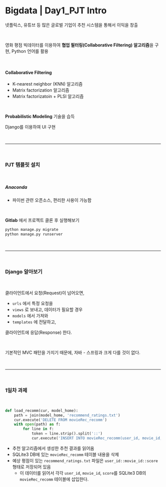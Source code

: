 # Bigdata | Day1_PJT Intro



넷플릭스, 유튜브 등 많은 글로벌 기업이 추천 시스템을 통해서 이익을 창출

<br>

영화 평점 빅데이터를 이용하여 **협업 필터링(Collaborative Filtering) 알고리즘**을 구현, Python 언어를 활용

<br>

#### Collaborative Filtering

- K-nearest neighbor (KNN) 알고리즘
- Matrix factorization 알고리즘
- Matrix factorizatoin + PLSI 알고리즘

<br>

**Probabilistic Modeling** 기술을 습득

Django를 이용하여 UI 구현

<br>

***

<br>

### PJT 템플릿 설치

<br>

##### Anaconda 

- 파이썬 관련 오픈소스, 편리한 사용이 가능함

<br>

**Gitlab** 에서 프로젝트 클론 후 실행해보기

```python
python manage.py migrate
python manage.py runserver
```

<br>

***

<br>

### Django 알아보기

<br>

클라이언트에서 요청(Request)이 넘어오면,

- `urls` 에서 특정 요청을
- `views` 로 보내고, 데이터가 필요할 경우
- `models` 에서 가져와
- `templates` 에 전달하고,

클라이언트에 응답(Response) 한다.

<br>

기본적인 MVC 패턴을 가지기 때문에, 자바 - 스프링과 크게 다를 것이 없다.

<br>

***

<br>

### 1일차 과제

<br>

```py
def load_recomm(cur, model_home):
    path = join(model_home, 'recommend_ratings.txt')
    cur.execute('DELETE FROM movieRec_recomm')
    with open(path) as f:
        for line in f:
            token = line.strip().split('::')
            cur.execute('INSERT INTO movieRec_recomm(user_id, movie_id, score) VALUES(?,?,?)', token)
```

- 추천 알고리즘에서 생성한 추천 결과를 읽어옴
- SQLite3 DB에 있는 `movieRec_recomm` 테이블 내용을 삭제
- 예상 평점이 있는 `recommend_ratings.txt` 파일은 `user_id::movie_id::score` 형태로 저장되어 있음
  - 이 데이터를 읽어서 각각 `user_id`, `movie_id`, `score`를 SQLite3 DB의 `movieRec_recomm` 테이블에 삽입한다.
